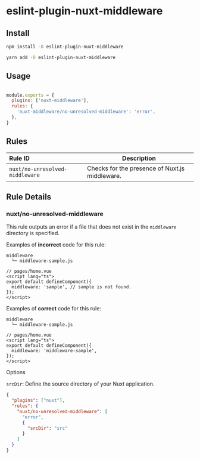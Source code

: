 # eslint-plugin-nuxt-middleware

## Install

```bash
npm install -D eslint-plugin-nuxt-middleware
```

```bash
yarn add -D eslint-plugin-nuxt-middleware
```

## Usage

```js:.eslintrc.js

module.exports = {
  plugins: ['nuxt-middleware'],
  rules: {
    'nuxt-middleware/no-unresolved-middleware': 'error',
  },
}
```

## Rules

| Rule ID                         | Description                                    |
| :------------------------------ | ---------------------------------------------- |
| `nuxt/no-unresolved-middleware` | Checks for the presence of Nuxt.js middleware. |

## Rule Details

### nuxt/no-unresolved-middleware

This rule outputs an error if a file that does not exist in the `middleware` directory is specified.

Examples of **incorrect** code for this rule:

```
middleware
  └─ middleware-sample.js
```

```vue
// pages/home.vue
<script lang="ts">
export default defineComponent({
  middleware: 'sample', // sample is not found.
});
</script>
```

Examples of **correct** code for this rule:

```
middleware
  └─ middleware-sample.js
```

```vue
// pages/home.vue
<script lang="ts">
export default defineComponent({
  middleware: 'middleware-sample',
});
</script>
```

Options

`srcDir`: Define the source directory of your Nuxt application.

```json
{
  "plugins": ["nuxt"],
  "rules": {
    "nuxt/no-unresolved-middleware": [
      "error",
      {
        "srcDir": "src"
      }
    ]
  }
}
```
